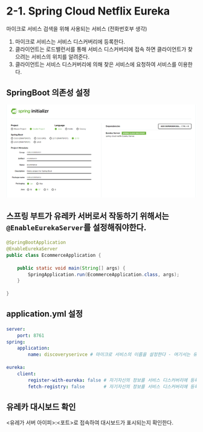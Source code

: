 # 2-1. Spring Cloud Netflix Eureka  
마이크로 서비스 검색을 위해 사용되는 서비스 (전화번호부 생각)  
  
1. 마이크로 서비스는 서비스 디스커버리에 등록한다.  
2. 클라이언트는 로드밸런서를 통해 서비스 디스커버리에 접속 하면 클라이언트가 찾으려는 서비스의 위치를 알려준다.  
3. 클라이언트는 서비스 디스커버리에 의해 찾은 서비스에 요청하여 서비스를 이용한다.  

## SpringBoot 의존성 설정
![.](./img/1.png)  

## 스프링 부트가 유레카 서버로서 작동하기 위해서는 `@EnableEurekaServer`를 설정해줘야한다.
```java
@SpringBootApplication
@EnableEurekaServer
public class EcommerceApplication {

	public static void main(String[] args) {
		SpringApplication.run(EcommerceApplication.class, args);
	}

}
```

## application.yml 설정
```yml
server:
    port: 8761
spring:
    application:
        name: discoveryserivce # 마이크로 서비스의 이름을 설정한다 - 여기서는 유레카 서비스의 이름

eureka:
    client:
        register-with-eureka: false # 자기자신의 정보를 서비스 디스커버리에 등록하지 않도록 설정
        fetch-registry: false       # 자기자신의 정보를 서비스 디스커버리에 등록하지 않도록 설정
```

## 유레카 대시보드 확인
<유레가 서버 아이피>:<포트>로 접속하여 대시보드가 표시되는지 확인한다.